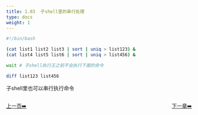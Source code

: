 ```yaml
---
title: 1.03  子shell里的串行处理   
type: docs
weight: 1
---
```


```bash
#!/bin/bash

(cat list1 list2 list3 | sort | uniq > list123) &
(cat list4 list5 list6 | sort | uniq > list456) &

wait # 子shell执行王之前不会执行下面的命令   

diff list123 list456
```   
子shell里也可以串行执行命令      


<div style="display: flex;justify-content: space-between;align-items: center;">
<p><a href="https://books.linuxwt.com/linuxwtabs/ChapterFour/Subshell2">上一页➡️</a></p>
<p><a href="https://books.linuxwt.com/linuxwtabs/ChapterThree">下一章➡️</a></p>
</div>